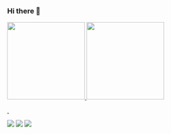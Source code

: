 ### Hi there 👋

<div>
  <a href="https://github.com/rodrigoreis">
  <img height="180em" src="https://github-readme-stats.vercel.app/api?username=rodrigoreis&show_icons=true&theme=nightowl&include_all_commits=true&count_private=true"/>
  <img height="180em" src="https://github-readme-stats.vercel.app/api/top-langs/?username=rodrigoreis&layout=compact&langs_count=7&theme=nightowl"/>
</div>

  <p>&nbsp;</p>

<div> 
  <a href="https://instagram.com/rodrigosor" target="_blank"><img src="https://img.shields.io/badge/-Instagram-%23E4405F?flat&logo=instagram&logoColor=white" target="_blank"></a>
  <a href = "mailto:rodrigosor@gmail.com"><img src="https://img.shields.io/badge/-Gmail-%23333?flat&logo=gmail&logoColor=white" target="_blank"></a>
  <a href="https://www.linkedin.com/in/rodrigosor" target="_blank"><img src="https://img.shields.io/badge/-LinkedIn-%230077B5?style=flat&logo=linkedin&logoColor=white" target="_blank"></a>
</div>

